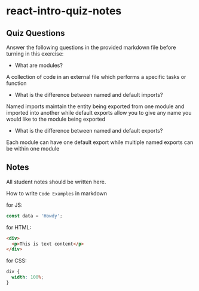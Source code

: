 # react-intro-quiz-notes

## Quiz Questions

Answer the following questions in the provided markdown file before turning in this exercise:

- What are modules?

A collection of code in an external file which performs a specific tasks or function

- What is the difference between named and default imports?

Named imports maintain the entity being exported from one module and imported into another while default exports allow you to give any name you would like to the module being exported

- What is the difference between named and default exports?

Each module can have one default export while multiple named exports can be within one module

## Notes

All student notes should be written here.

How to write `Code Examples` in markdown

for JS:

```javascript
const data = 'Howdy';
```

for HTML:

```html
<div>
  <p>This is text content</p>
</div>
```

for CSS:

```css
div {
  width: 100%;
}
```
